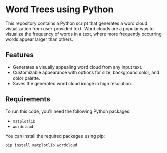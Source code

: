 # Word Trees using Python

This repository contains a Python script that generates a word cloud visualization from user-provided text. Word clouds are a popular way to visualize the frequency of words in a text, where more frequently occurring words appear larger than others.

## Features

- Generates a visually appealing word cloud from any input text.
- Customizable appearance with options for size, background color, and color palette.
- Saves the generated word cloud image in high resolution.

## Requirements

To run this code, you'll need the following Python packages:

- `matplotlib`
- `wordcloud`

You can install the required packages using pip:

```bash
pip install matplotlib wordcloud

